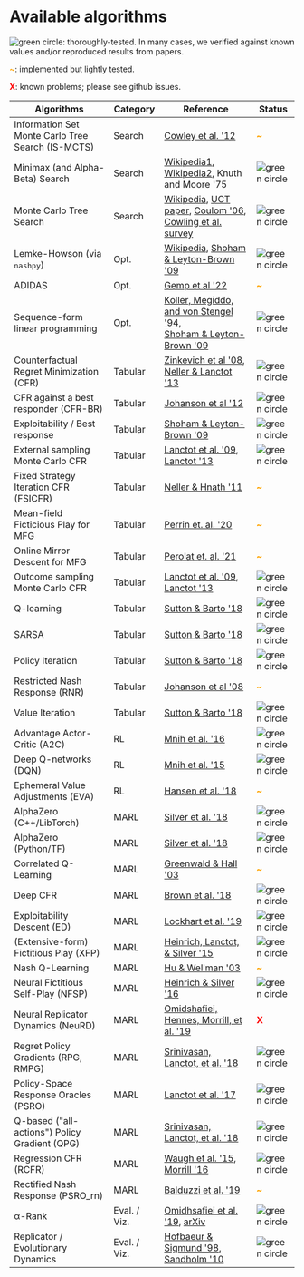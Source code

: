 # Available algorithms

![](_static/green_circ10.png "green circle"): thoroughly-tested. In many cases,
we verified against known values and/or reproduced results from papers.

<font color="orange"><b>~</b></font>: implemented but lightly tested.

<font color="red"><b>X</b></font>: known problems; please see github issues.

Algorithms                                        | Category     | Reference                                                                                                                                                                                                                                                                                                       | Status
------------------------------------------------- | ------------ | --------------------------------------------------------------------------------------------------------------------------------------------------------------------------------------------------------------------------------------------------------------------------------------------------------------- | ------
Information Set Monte Carlo Tree Search (IS-MCTS) | Search       | [Cowley et al. '12](https://ieeexplore.ieee.org/abstract/document/6203567)                                                                                                                                                                                                                                      | <font color="orange"><b>~</b></font>
Minimax (and Alpha-Beta) Search                   | Search       | [Wikipedia1](https://en.wikipedia.org/wiki/Minimax#Minimax_algorithm_with_alternate_moves), [Wikipedia2](https://en.wikipedia.org/wiki/Alpha%E2%80%93beta_pruning), Knuth and Moore '75                                                                                                                         | ![](_static/green_circ10.png "green circle")
Monte Carlo Tree Search                           | Search       | [Wikipedia](https://en.wikipedia.org/wiki/Monte_Carlo_tree_search), [UCT paper](http://ggp.stanford.edu/readings/uct.pdf), [Coulom '06](https://hal.inria.fr/inria-00116992/document), [Cowling et al. survey](http://www.incompleteideas.net/609%20dropbox/other%20readings%20and%20resources/MCTS-survey.pdf) | ![](_static/green_circ10.png "green circle")
Lemke-Howson (via <tt>nashpy</tt>)                | Opt.         | [Wikipedia](https://en.wikipedia.org/wiki/Lemke%E2%80%93Howson_algorithm), [Shoham &amp; Leyton-Brown '09](http://masfoundations.org/)                                                                                                                                                                          | ![](_static/green_circ10.png "green circle")
ADIDAS                                            | Opt.         | [Gemp et al '22](https://arxiv.org/abs/2106.01285)                                                                                                                                                                                                                                                              | <font color="orange"><b>~</b></font>
Sequence-form linear programming                  | Opt.         | [Koller, Megiddo, and von Stengel '94](http://theory.stanford.edu/~megiddo/pdf/stoc94.pdf), <br> [Shoham &amp; Leyton-Brown '09](http://masfoundations.org/)                                                                                                                                                    | ![](_static/green_circ10.png "green circle")
Counterfactual Regret Minimization (CFR)          | Tabular      | [Zinkevich et al '08](https://poker.cs.ualberta.ca/publications/NIPS07-cfr.pdf), [Neller &amp; Lanctot '13](http://modelai.gettysburg.edu/2013/cfr/cfr.pdf)                                                                                                                                                     | ![](_static/green_circ10.png "green circle")
CFR against a best responder (CFR-BR)             | Tabular      | [Johanson et al '12](https://poker.cs.ualberta.ca/publications/AAAI12-cfrbr.pdf)                                                                                                                                                                                                                                | ![](_static/green_circ10.png "green circle")
Exploitability / Best response                    | Tabular      | [Shoham &amp; Leyton-Brown '09](http://masfoundations.org/)                                                                                                                                                                                                                                                     | ![](_static/green_circ10.png "green circle")
External sampling Monte Carlo CFR                 | Tabular      | [Lanctot et al. '09](http://mlanctot.info/files/papers/nips09mccfr.pdf), [Lanctot '13](http://mlanctot.info/files/papers/PhD_Thesis_MarcLanctot.pdf)                                                                                                                                                            | ![](_static/green_circ10.png "green circle")
Fixed Strategy Iteration CFR (FSICFR)             | Tabular      | [Neller &amp; Hnath '11](https://cupola.gettysburg.edu/csfac/2/)                                                                                                                                                                                                                                                | <font color="orange"><b>~</b></font>
Mean-field Ficticious Play for MFG                | Tabular      | [Perrin et. al. '20](https://arxiv.org/abs/2007.03458)                                                                                                                                                                                                                                                          | <font color="orange"><b>~</b></font>
Online Mirror Descent for MFG                     | Tabular      | [Perolat et. al. '21](https://arxiv.org/abs/2103.00623)                                                                                                                                                                                                                                                         | <font color="orange"><b>~</b></font>
Outcome sampling Monte Carlo CFR                  | Tabular      | [Lanctot et al. '09](http://mlanctot.info/files/papers/nips09mccfr.pdf), [Lanctot '13](http://mlanctot.info/files/papers/PhD_Thesis_MarcLanctot.pdf)                                                                                                                                                            | ![](_static/green_circ10.png "green circle")
Q-learning                                        | Tabular      | [Sutton &amp; Barto '18](http://incompleteideas.net/book/the-book-2nd.html)                                                                                                                                                                                                                                     | ![](_static/green_circ10.png "green circle")
SARSA                                             | Tabular      | [Sutton &amp; Barto '18](http://incompleteideas.net/book/the-book-2nd.html)                                                                                                                                                                                                                                     | ![](_static/green_circ10.png "green circle")
Policy Iteration                                  | Tabular      | [Sutton &amp; Barto '18](http://incompleteideas.net/book/the-book-2nd.html)                                                                                                                                                                                                                                     | ![](_static/green_circ10.png "green circle")
Restricted Nash Response (RNR)                    | Tabular      | [Johanson et al '08](http://johanson.ca/publications/poker/2007-nips-rnash/2007-nips-rnash.html)                                                                                                                                                                                                                | <font color="orange"><b>~</b></font>
Value Iteration                                   | Tabular      | [Sutton &amp; Barto '18](http://incompleteideas.net/book/the-book-2nd.html)                                                                                                                                                                                                                                     | ![](_static/green_circ10.png "green circle")
Advantage Actor-Critic (A2C)                      | RL           | [Mnih et al. '16](https://arxiv.org/abs/1602.01783)                                                                                                                                                                                                                                                             | ![](_static/green_circ10.png "green circle")
Deep Q-networks (DQN)                             | RL           | [Mnih et al. '15](https://www.nature.com/articles/nature14236)                                                                                                                                                                                                                                                  | ![](_static/green_circ10.png "green circle")
Ephemeral Value Adjustments (EVA)                 | RL           | [Hansen et al. '18](https://arxiv.org/abs/1810.08163)                                                                                                                                                                                                                                                           | <font color="orange"><b>~</b></font>
AlphaZero (C++/LibTorch)                          | MARL         | [Silver et al. '18](https://science.sciencemag.org/content/362/6419/1140)                                                                                                                                                                                                                                       | ![](_static/green_circ10.png "green circle")
AlphaZero (Python/TF)                             | MARL         | [Silver et al. '18](https://science.sciencemag.org/content/362/6419/1140)                                                                                                                                                                                                                                       | ![](_static/green_circ10.png "green circle")
Correlated Q-Learning                             | MARL         | [Greenwald &amp; Hall '03](https://www.aaai.org/Papers/ICML/2003/ICML03-034.pdf)                                                                                                                                                                                                                                | <font color="orange"><b>~</b></font>
Deep CFR                                          | MARL         | [Brown et al. '18](https://arxiv.org/abs/1811.00164)                                                                                                                                                                                                                                                            | ![](_static/green_circ10.png "green circle")
Exploitability Descent (ED)                       | MARL         | [Lockhart et al. '19](https://arxiv.org/abs/1903.05614)                                                                                                                                                                                                                                                         | ![](_static/green_circ10.png "green circle")
(Extensive-form) Fictitious Play (XFP)            | MARL         | [Heinrich, Lanctot, &amp; Silver '15](http://proceedings.mlr.press/v37/heinrich15.pdf)                                                                                                                                                                                                                          | ![](_static/green_circ10.png "green circle")
Nash Q-Learning                                   | MARL         | [Hu &amp; Wellman '03](https://www.jmlr.org/papers/volume4/hu03a/hu03a.pdf)                                                                                                                                                                                                                                     | <font color="orange"><b>~</b></font>
Neural Fictitious Self-Play (NFSP)                | MARL         | [Heinrich &amp; Silver '16](https://arxiv.org/abs/1603.01121)                                                                                                                                                                                                                                                   | ![](_static/green_circ10.png "green circle")
Neural Replicator Dynamics (NeuRD)                | MARL         | [Omidshafiei, Hennes, Morrill, et al. '19](https://arxiv.org/abs/1906.00190)                                                                                                                                                                                                                                    | <font color="red"><b>X</b></font>
Regret Policy Gradients (RPG, RMPG)               | MARL         | [Srinivasan, Lanctot, et al. '18](https://arxiv.org/abs/1810.09026)                                                                                                                                                                                                                                             | ![](_static/green_circ10.png "green circle")
Policy-Space Response Oracles (PSRO)              | MARL         | [Lanctot et al. '17](https://arxiv.org/abs/1711.00832)                                                                                                                                                                                                                                                          | ![](_static/green_circ10.png "green circle")
Q-based ("all-actions") Policy Gradient (QPG)     | MARL         | [Srinivasan, Lanctot, et al. '18](https://arxiv.org/abs/1810.09026)                                                                                                                                                                                                                                             | ![](_static/green_circ10.png "green circle")
Regression CFR (RCFR)                             | MARL         | [Waugh et al. '15](https://arxiv.org/abs/1411.7974), [Morrill '16](https://poker.cs.ualberta.ca/publications/Morrill_Dustin_R_201603_MSc.pdf)                                                                                                                                                                   | ![](_static/green_circ10.png "green circle")
Rectified Nash Response (PSRO_rn)                 | MARL         | [Balduzzi et al. '19](https://arxiv.org/abs/1901.08106)                                                                                                                                                                                                                                                         | <font color="orange"><b>~</b></font>
&alpha;-Rank                                      | Eval. / Viz. | [Omidhsafiei et al. '19](https://www.nature.com/articles/s41598-019-45619-9), [arXiv](https://arxiv.org/abs/1903.01373)                                                                                                                                                                                         | ![](_static/green_circ10.png "green circle")
Replicator / Evolutionary Dynamics                | Eval. / Viz. | [Hofbaeur &amp; Sigmund '98](https://www.cambridge.org/core/books/evolutionary-games-and-population-dynamics/A8D94EBE6A16837E7CB3CED24E1948F8), [Sandholm '10](https://mitpress.mit.edu/books/population-games-and-evolutionary-dynamics)                                                                       | ![](_static/green_circ10.png "green circle")
